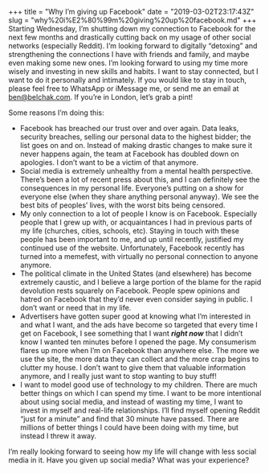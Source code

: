 +++
title = "Why I’m giving up Facebook"
date = "2019-03-02T23:17:43Z"
slug = "why%20i%E2%80%99m%20giving%20up%20facebook.md"
+++
Starting Wednesday, I’m shutting down my connection to Facebook for the next few months and drastically cutting back on my usage of other social networks (especially Reddit). I’m looking forward to digitally “detoxing” and strengthening the connections I have with friends and family, and maybe even making some new ones. I’m looking forward to using my time more wisely and investing in new skills and habits. I want to stay connected, but I want to do it personally and intimately. If you would like to stay in touch, please feel free to WhatsApp or iMessage me, or send me an email at ben@belchak.com. If you’re in London, let’s grab a pint!

Some reasons I’m doing this:
* Facebook has breached our trust over and over again. Data leaks, security breaches, selling our personal data to the highest bidder; the list goes on and on. Instead of making drastic changes to make sure it never happens again, the team at Facebook has doubled down on apologies. I don’t want to be a victim of that anymore.
* Social media is extremely unhealthy from a mental health perspective. There’s been a lot of recent press about this, and I can definitely see the consequences in my personal life. Everyone’s putting on a show for everyone else (when they share anything personal anyway). We see the best bits of peoples’ lives, with the worst bits being censored. 
* My only connection to a lot of people I know is on Facebook. Especially people that I grew up with, or acquaintances I had in previous parts of my life (churches, cities, schools, etc). Staying in touch with these people has been important to me, and up until recently, justified my continued use of the website. Unfortunately, Facebook recently has turned into a memefest, with virtually no personal connection to anyone anymore. 
* The political climate in the United States (and elsewhere) has become extremely caustic, and I believe a large portion of the blame for the rapid devolution rests squarely on Facebook. People spew opinions and hatred on Facebook that they’d never even consider saying in public. I don’t want or need that in my life.
* Advertisers have gotten super good at knowing what I’m interested in and what I want, and the ads have become so targeted that every time I get on Facebook, I see something that I want ***right now*** that I didn’t know I wanted ten minutes before I opened the page. My consumerism flares up more when I’m on Facebook than anywhere else. The more we use the site, the more data they can collect and the more crap begins to clutter my house. I don’t want to give them that valuable information anymore, and I really just want to stop wanting to buy stuff!
* I want to model good use of technology to my children. There are much better things on which I can spend my time. I want to be more intentional about using social media, and instead of wasting my time, I want to invest in myself and real-life relationships. I’ll find myself opening Reddit “just for a minute” and find that 30 minute have passed. There are millions of better things I could have been doing with my time, but instead I threw it away.

I’m really looking forward to seeing how my life will change with less social media in it. Have you given up social media? What was your experience?
